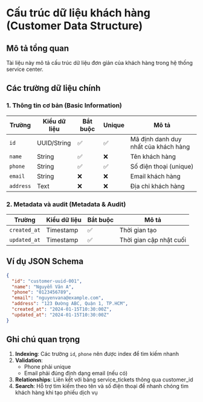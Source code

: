 # Cấu trúc dữ liệu khách hàng (Customer Data Structure)

## Mô tả tổng quan
Tài liệu này mô tả cấu trúc dữ liệu đơn giản của khách hàng trong hệ thống service center.

## Các trường dữ liệu chính

### 1. Thông tin cơ bản (Basic Information)

| Trường | Kiểu dữ liệu | Bắt buộc | Unique | Mô tả |
|--------|-------------|----------|--------|-------|
| `id` | UUID/String | ✅ | ✅ | Mã định danh duy nhất của khách hàng |
| `name` | String | ✅ | ❌ | Tên khách hàng |
| `phone` | String | ✅ | ✅ | Số điện thoại (unique) |
| `email` | String | ❌ | ❌ | Email khách hàng |
| `address` | Text | ❌ | ❌ | Địa chỉ khách hàng |

### 2. Metadata và audit (Metadata & Audit)

| Trường | Kiểu dữ liệu | Bắt buộc | Mô tả |
|--------|-------------|----------|-------|
| `created_at` | Timestamp | ✅ | Thời gian tạo |
| `updated_at` | Timestamp | ✅ | Thời gian cập nhật cuối |

## Ví dụ JSON Schema

```json
{
  "id": "customer-uuid-001",
  "name": "Nguyễn Văn A",
  "phone": "0123456789",
  "email": "nguyenvana@example.com",
  "address": "123 Đường ABC, Quận 1, TP.HCM",
  "created_at": "2024-01-15T10:30:00Z",
  "updated_at": "2024-01-15T10:30:00Z"
}
```

## Ghi chú quan trọng

1. **Indexing**: Các trường `id`, `phone` nên được index để tìm kiếm nhanh
2. **Validation**: 
   - Phone phải unique
   - Email phải đúng định dạng email (nếu có)
3. **Relationships**: Liên kết với bảng service_tickets thông qua customer_id
4. **Search**: Hỗ trợ tìm kiếm theo tên và số điện thoại để nhanh chóng tìm khách hàng khi tạo phiếu dịch vụ